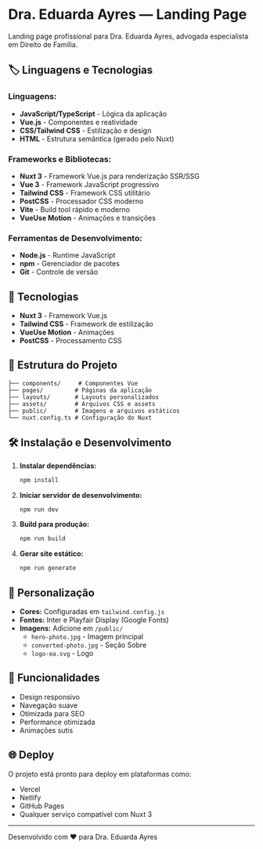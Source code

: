 # Dra. Eduarda Ayres — Landing Page

Landing page profissional para Dra. Eduarda Ayres, advogada especialista em Direito de Família.

## 🏷️ Linguagens e Tecnologias

### **Linguagens:**
- **JavaScript/TypeScript** - Lógica da aplicação
- **Vue.js** - Componentes e reatividade
- **CSS/Tailwind CSS** - Estilização e design
- **HTML** - Estrutura semântica (gerado pelo Nuxt)

### **Frameworks e Bibliotecas:**
- **Nuxt 3** - Framework Vue.js para renderização SSR/SSG
- **Vue 3** - Framework JavaScript progressivo
- **Tailwind CSS** - Framework CSS utilitário
- **PostCSS** - Processador CSS moderno
- **Vite** - Build tool rápido e moderno
- **VueUse Motion** - Animações e transições

### **Ferramentas de Desenvolvimento:**
- **Node.js** - Runtime JavaScript
- **npm** - Gerenciador de pacotes
- **Git** - Controle de versão

## 🚀 Tecnologias

- **Nuxt 3** - Framework Vue.js
- **Tailwind CSS** - Framework de estilização
- **VueUse Motion** - Animações
- **PostCSS** - Processamento CSS

## 📁 Estrutura do Projeto

```
├── components/     # Componentes Vue
├── pages/         # Páginas da aplicação
├── layouts/       # Layouts personalizados
├── assets/        # Arquivos CSS e assets
├── public/        # Imagens e arquivos estáticos
└── nuxt.config.ts # Configuração do Nuxt
```

## 🛠️ Instalação e Desenvolvimento

1. **Instalar dependências:**
   ```bash
   npm install
   ```

2. **Iniciar servidor de desenvolvimento:**
   ```bash
   npm run dev
   ```

3. **Build para produção:**
   ```bash
   npm run build
   ```

4. **Gerar site estático:**
   ```bash
   npm run generate
   ```

## 🎨 Personalização

- **Cores:** Configuradas em `tailwind.config.js`
- **Fontes:** Inter e Playfair Display (Google Fonts)
- **Imagens:** Adicione em `/public/`
   - `hero-photo.jpg` - Imagem principal
   - `converted-photo.jpg` - Seção Sobre
   - `logo-ea.svg` - Logo

## 📱 Funcionalidades

- Design responsivo
- Navegação suave
- Otimizada para SEO
- Performance otimizada
- Animações sutis

## 🌐 Deploy

O projeto está pronto para deploy em plataformas como:
- Vercel
- Netlify
- GitHub Pages
- Qualquer serviço compatível com Nuxt 3

---

Desenvolvido com ❤️ para Dra. Eduarda Ayres
